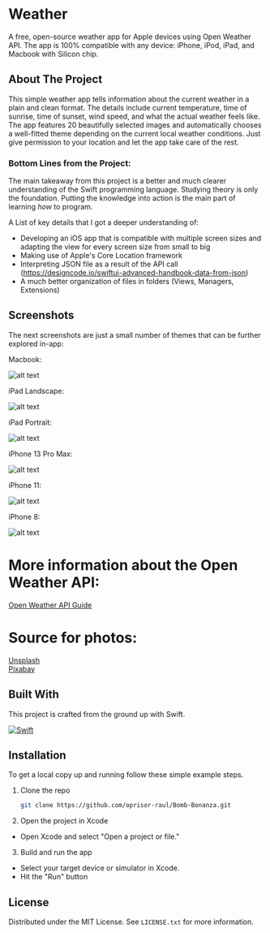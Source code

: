# Weather
A free, open-source weather app for Apple devices using Open Weather API. The app is 100% compatible with any device: iPhone, iPod, iPad, and Macbook with Silicon chip.

<!-- ABOUT THE PROJECT -->
## About The Project
This simple weather app tells information about the current weather in a plain and clean format. The details include current temperature, time of sunrise, time of sunset, wind speed, and what the actual weather feels like. 
The app features 20 beautifully selected images and automatically chooses a well-fitted theme depending on the current local weather conditions. Just give permission to your location and let the app take care of the rest.

### Bottom Lines from the Project:
The main takeaway from this project is a better and much clearer understanding of the Swift programming language. Studying theory is only the foundation. Putting the knowledge into action is the main part of learning *how* to program.

A List of key details that I got a deeper understanding of:
  - Developing an iOS app that is compatible with multiple screen sizes and adapting the view for every screen size from small to big 
  - Making use of Apple's Core Location framework
  - Interpreting JSON file as a result of the API call (https://designcode.io/swiftui-advanced-handbook-data-from-json)
  - A much better organization of files in folders (Views, Managers, Extensions)

## Screenshots
The next screenshots are just a small number of themes that can be further explored in-app:

Macbook:

![alt text](https://github.com/oprisor-raul/Weather/blob/main/Screenshots/Macbook%20M1.png)

iPad Landscape:

![alt text](https://github.com/oprisor-raul/Weather/blob/main/Screenshots/iPad%20Pro%20Landscape.png)

iPad Portrait:

![alt text](https://github.com/oprisor-raul/Weather/blob/main/Screenshots/iPad%20Pro.png)

iPhone 13 Pro Max:

![alt text](https://github.com/oprisor-raul/Weather/blob/main/Screenshots/iPhone%2013%20Pro%20Max.png)

iPhone 11:

![alt text](https://github.com/oprisor-raul/Weather/blob/main/Screenshots/iPhone%2011.png)

iPhone 8:

![alt text](https://github.com/oprisor-raul/Weather/blob/main/Screenshots/iPhone%208.png)

# More information about the Open Weather API:
[Open Weather API Guide](https://openweathermap.org/guide)

# Source for photos:
[Unsplash](https://www.google.com/url?sa=t&rct=j&q=&esrc=s&source=web&cd=&cad=rja&uact=8&ved=2ahUKEwifu-Lsg5D5AhUCRuUKHcFrAdUQFnoECAYQAQ&url=https%3A%2F%2Funsplash.com%2F&usg=AOvVaw07uHYdeyZQMneg6p8JTUC3) <br />
[Pixabay](https://www.google.com/url?sa=t&rct=j&q=&esrc=s&source=web&cd=&cad=rja&uact=8&ved=2ahUKEwifu-Lsg5D5AhUCRuUKHcFrAdUQFnoECAcQAQ&url=https%3A%2F%2Fpixabay.com%2F&usg=AOvVaw3oY5dN7dok1YgNphbACwVt)

## Built With
This project is crafted from the ground up with Swift.

[![Swift][Swift-Programming-Language]][Swift-url]

## Installation
To get a local copy up and running follow these simple example steps.
1. Clone the repo
   ```sh
   git clone https://github.com/oprisor-raul/Bomb-Bonanza.git
   ```
2. Open the project in Xcode
  * Open Xcode and select "Open a project or file."
    
3. Build and run the app
  * Select your target device or simulator in Xcode.
  * Hit the "Run" button

<!-- LICENSE -->
## License

Distributed under the MIT License. See `LICENSE.txt` for more information.

[Swift-Programming-Language]: https://img.shields.io/badge/Swift-F05138?style=for-the-badge&logo=swift&logoColor=white
[Swift-url]: https://developer.apple.com/swift/

